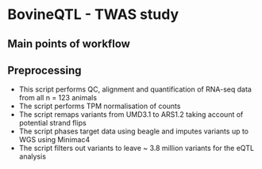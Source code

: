 # BovineQTL - TWAS study

## Main points of workflow

## Preprocessing
 - This script performs QC, alignment and quantification of RNA-seq data from all n = 123 animals
 - The script performs TPM normalisation of counts
 - The script remaps variants from UMD3.1 to ARS1.2 taking account of potential strand flips
 - The script phases target data using beagle and imputes variants up to WGS using Minimac4
 - The script filters out variants to leave ~ 3.8 million variants for the eQTL analysis
 
  
